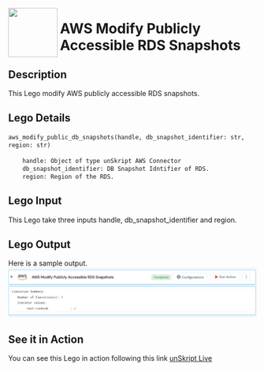 [<img align="left" src="https://unskript.com/assets/favicon.png" width="100" height="100" style="padding-right: 5px">](https://unskript.com/assets/favicon.png) 
<h1>AWS Modify Publicly Accessible RDS Snapshots </h1>

## Description
This Lego modify AWS publicly accessible RDS snapshots.


## Lego Details

    aws_modify_public_db_snapshots(handle, db_snapshot_identifier: str, region: str)

        handle: Object of type unSkript AWS Connector
        db_snapshot_identifier: DB Snapshot Idntifier of RDS.
        region: Region of the RDS.

## Lego Input
This Lego take three inputs handle, db_snapshot_identifier and region.

## Lego Output
Here is a sample output.
<img src="./1.png">

## See it in Action

You can see this Lego in action following this link [unSkript Live](https://us.app.unskript.io)